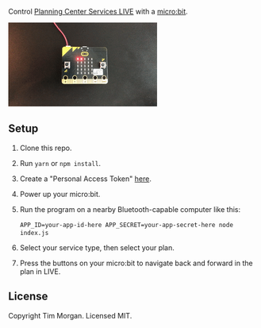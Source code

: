 Control [Planning Center Services LIVE](https://planning.center/services/live/) with a [micro:bit](http://microbit.org/).

![demo](https://raw.githubusercontent.com/seven1m/microbit-services-live/master/vid.gif)

## Setup

1.  Clone this repo.

1.  Run `yarn` or `npm install`.

1.  Create a "Personal Access Token" [here](https://api.planningcenteronline.com/oauth/applications).

1.  Power up your micro:bit.

1.  Run the program on a nearby Bluetooth-capable computer like this:

    ```
    APP_ID=your-app-id-here APP_SECRET=your-app-secret-here node index.js
    ```

1.  Select your service type, then select your plan.

1.  Press the buttons on your micro:bit to navigate back and forward in the plan in LIVE.

## License

Copyright Tim Morgan. Licensed MIT.
